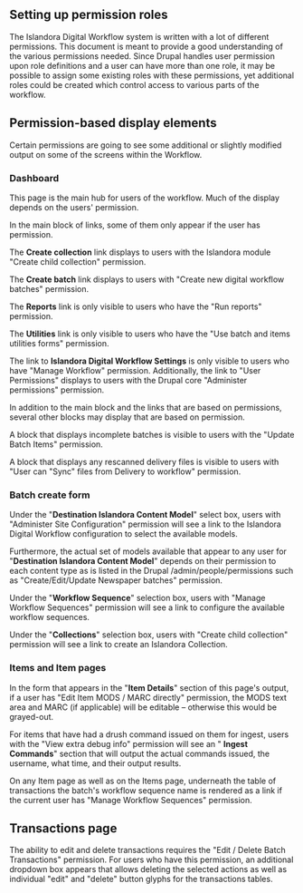 ## Setting up permission roles

The Islandora Digital Workflow system is written with a lot of different permissions.  This document is meant to provide a good understanding of the various permissions needed.  Since Drupal handles user permission upon role definitions and a user can have more than one role, it may be possible to assign some existing roles with these permissions, yet additional roles could be created which control access to various parts of the workflow.

## Permission-based display elements

Certain permissions are going to see some additional or slightly modified output on some of the screens within the Workflow.

### Dashboard

This page is the main hub for users of the workflow.  Much of the display depends on the users&#39; permission.

In the main block of links, some of them only appear if the user has permission.

The **Create collection** link displays to users with the Islandora module &quot;Create child collection&quot; permission.

The **Create batch** link displays to users with &quot;Create new digital workflow batches&quot; permission.

The **Reports** link is only visible to users who have the &quot;Run reports&quot; permission.

The **Utilities** link is only visible to users who have the &quot;Use batch and items utilities forms&quot; permission.

The link to **Islandora Digital Workflow Settings** is only visible to users who have &quot;Manage Workflow&quot; permission.  Additionally, the link to &quot;User Permissions&quot; displays to users with the Drupal core &quot;Administer permissions&quot; permission.

In addition to the main block and the links that are based on permissions, several other blocks may display that are based on permission.

A block that displays incomplete batches is visible to users with the &quot;Update Batch Items&quot; permission.

A block that displays any rescanned delivery files is visible to users with &quot;User can &quot;Sync&quot; files from Delivery to workflow&quot; permission.

### Batch create form

Under the &quot;**Destination Islandora Content Model**&quot; select box, users with &quot;Administer Site Configuration&quot; permission will see a link to the Islandora Digital Workflow configuration to select the available models.

Furthermore, the actual set of models available that appear to any user for &quot;**Destination Islandora Content Model**&quot; depends on their permission to each content type as is listed in the Drupal /admin/people/permissions such as &quot;Create/Edit/Update Newspaper batches&quot; permission.

Under the &quot;**Workflow Sequence**&quot; selection box, users with &quot;Manage Workflow Sequences&quot; permission will see a link to configure the available workflow sequences.

Under the &quot;**Collections**&quot; selection box, users with &quot;Create child collection&quot; permission will see a link to create an Islandora Collection.

### Items and Item pages

In the form that appears in the &quot;**Item Details**&quot; section of this page&#39;s output, if a user has &quot;Edit Item MODS / MARC directly&quot; permission, the MODS text area and MARC (if applicable) will be editable – otherwise this would be grayed-out.

For items that have had a drush command issued on them for ingest, users with the &quot;View extra debug info&quot; permission will see an &quot; **Ingest Commands**&quot; section that will output the actual commands issued, the username, what time, and their output results.

On any Item page as well as on the Items page, underneath the table of transactions the batch&#39;s workflow sequence name is rendered as a link if the current user has &quot;Manage Workflow Sequences&quot; permission.

## Transactions page

The ability to edit and delete transactions requires the &quot;Edit / Delete Batch Transactions&quot; permission.  For users who have this permission, an additional dropdown box appears that allows deleting the selected actions as well as individual &quot;edit&quot; and &quot;delete&quot; button glyphs for the transactions tables.